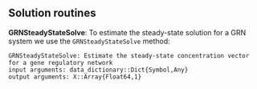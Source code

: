 ## Solution routines

__GRNSteadyStateSolve__: To estimate the steady-state solution for a GRN system we use the ``GRNSteadyStateSolve`` method:

```
GRNSteadyStateSolve: Estimate the steady-state concentration vector for a gene regulatory network
input arguments: data_dictionary::Dict{Symbol,Any}
output arguments: X::Array{Float64,1}
```
